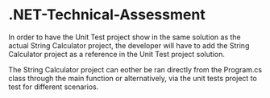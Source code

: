 # .NET-Technical-Assessment

In order to have the Unit Test project show in the same solution as the actual String Calculator project, the developer will have to add the String Calculator project as a reference in the Unit Test project solution.

The String Calculator project can eother be ran directly from the Program.cs class through the main function or alternatively, via the unit tests project to test for different scenarios.
